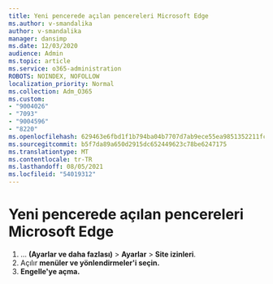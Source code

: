 ```yaml
---
title: Yeni pencerede açılan pencereleri Microsoft Edge
ms.author: v-smandalika
author: v-smandalika
manager: dansimp
ms.date: 12/03/2020
audience: Admin
ms.topic: article
ms.service: o365-administration
ROBOTS: NOINDEX, NOFOLLOW
localization_priority: Normal
ms.collection: Adm_O365
ms.custom:
- "9004026"
- "7093"
- "9004596"
- "8220"
ms.openlocfilehash: 629463e6fbd1f1b794ba04b7707d7ab9ece55ea9851352211fcaeed41ea9279d
ms.sourcegitcommit: b5f7da89a650d2915dc652449623c78be6247175
ms.translationtype: MT
ms.contentlocale: tr-TR
ms.lasthandoff: 08/05/2021
ms.locfileid: "54019312"
---
```

# <a name="block-pop-up-windows-in-microsoft-edge"></a>Yeni pencerede açılan pencereleri Microsoft Edge

1. ... **(Ayarlar ve daha fazlası)**  >  **Ayarlar**  >  **Site izinleri**.
2. Açılır **menüler ve yönlendirmeler'i seçin.**
3. **Engelle'ye açma.**